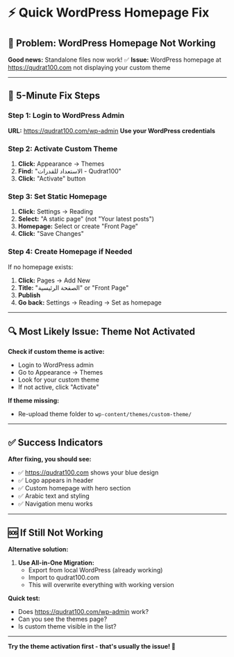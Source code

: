 # ⚡ Quick WordPress Homepage Fix

## 🎯 Problem: WordPress Homepage Not Working

**Good news:** Standalone files now work! ✅
**Issue:** WordPress homepage at https://qudrat100.com not displaying your custom theme

---

## 🚀 5-Minute Fix Steps

### Step 1: Login to WordPress Admin
**URL:** https://qudrat100.com/wp-admin
**Use your WordPress credentials**

### Step 2: Activate Custom Theme
1. **Click:** Appearance → Themes
2. **Find:** "الاستعداد للقدرات - Qudrat100"
3. **Click:** "Activate" button

### Step 3: Set Static Homepage
1. **Click:** Settings → Reading
2. **Select:** "A static page" (not "Your latest posts")
3. **Homepage:** Select or create "Front Page"
4. **Click:** "Save Changes"

### Step 4: Create Homepage if Needed
If no homepage exists:
1. **Click:** Pages → Add New
2. **Title:** "الصفحة الرئيسية" or "Front Page"
3. **Publish**
4. **Go back:** Settings → Reading → Set as homepage

---

## 🔍 Most Likely Issue: Theme Not Activated

**Check if custom theme is active:**
- Login to WordPress admin
- Go to Appearance → Themes
- Look for your custom theme
- If not active, click "Activate"

**If theme missing:**
- Re-upload theme folder to `wp-content/themes/custom-theme/`

---

## ✅ Success Indicators

**After fixing, you should see:**
- ✅ https://qudrat100.com shows your blue design
- ✅ Logo appears in header
- ✅ Custom homepage with hero section
- ✅ Arabic text and styling
- ✅ Navigation menu works

---

## 🆘 If Still Not Working

**Alternative solution:**
1. **Use All-in-One Migration:**
   - Export from local WordPress (already working)
   - Import to qudrat100.com
   - This will overwrite everything with working version

**Quick test:**
- Does https://qudrat100.com/wp-admin work?
- Can you see the themes page?
- Is custom theme visible in the list?

---

**Try the theme activation first - that's usually the issue! 🎯**